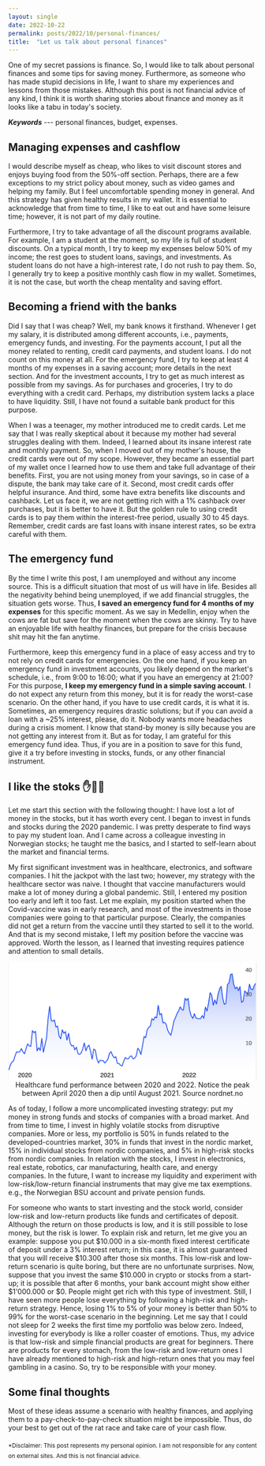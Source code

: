 ```yaml
---
layout: single
date: 2022-10-22
permalink: posts/2022/10/personal-finances/
title:  "Let us talk about personal finances"
---
```


One of my secret passions is finance. So, I would like to talk about personal finances and some tips for saving money. Furthermore, as someone who has made stupid decisions in life, I want to share my experiences and lessons from those mistakes. Although this post is not financial advice of any kind, I think it is worth sharing stories about finance and money as it looks like a tabu in today's society.

***Keywords*** --- personal finances, budget, expenses.

## Managing expenses and cashflow
I would describe myself as cheap, who likes to visit discount stores and enjoys buying food from the 50%-off section. Perhaps, there are a few exceptions to my strict policy about money, such as video games and helping my family. But I feel uncomfortable spending money in general. And this strategy has given healthy results in my wallet. It is essential to acknowledge that from time to time, I like to eat out and have some leisure time; however, it is not part of my daily routine.

Furthermore, I try to take advantage of all the discount programs available. For example, I am a student at the moment, so my life is full of student discounts. On a typical month, I try to keep my expenses below 50% of my income; the rest goes to student loans, savings, and investments. As student loans do not have a high-interest rate, I do not rush to pay them. So, I generally try to keep a positive monthly cash flow in my wallet. Sometimes, it is not the case, but worth the cheap mentality and saving effort.

## Becoming a friend with the banks
Did I say that I was cheap? Well, my bank knows it firsthand. Whenever I get my salary, it is distributed among different accounts, i.e., payments, emergency funds, and investing. For the payments account, I put all the money related to renting, credit card payments, and student loans. I do not count on this money at all. For the emergency fund, I try to keep at least 4 months of my expenses in a saving account; more details in the next section. And for the investment accounts, I try to get as much interest as possible from my savings. As for purchases and groceries, I try to do everything with a credit card. Perhaps, my distribution system lacks a place to have liquidity. Still, I have not found a suitable bank product for this purpose.

When I was a teenager, my mother introduced me to credit cards. Let me say that I was really skeptical about it because my mother had several struggles dealing with them. Indeed, I learned about its insane interest rate and monthly payment. So, when I moved out of my mother's house, the credit cards were out of my scope. However, they became an essential part of my wallet once I learned how to use them and take full advantage of their benefits. First, you are not using money from your savings, so in case of a dispute, the bank may take care of it. Second, most credit cards offer helpful insurance. And third, some have extra benefits like discounts and cashback. Let us face it, we are not getting rich with a 1% cashback over purchases, but it is better to have it. But the golden rule to using credit cards is to pay them within the interest-free period, usually 30 to 45 days. Remember, credit cards are fast loans with insane interest rates, so be extra careful with them. 

## The emergency fund
By the time I write this post, I am unemployed and without any income source. This is a difficult situation that most of us will have in life. Besides all the negativity behind being unemployed, if we add financial struggles, the situation gets worse. Thus, **I saved an emergency fund for 4 months of my expenses** for this specific moment. As we say in Medellin, enjoy when the cows are fat but save for the moment when the cows are skinny. Try to have an enjoyable life with healthy finances, but prepare for the crisis because shit may hit the fan anytime.

Furthermore, keep this emergency fund in a place of easy access and try to not rely on credit cards for emergencies. On the one hand, if you keep an emergency fund in investment accounts, you likely depend on the market's schedule, i.e., from 9:00 to 16:00; what if you have an emergency at 21:00? For this purpose, **I keep my emergency fund in a simple saving account**. I do not expect any return from this money, but it is for ready the worst-case scenario. On the other hand, if you have to use credit cards, it is what it is. Sometimes, an emergency requires drastic solutions; but if you can avoid a loan with a ~25% interest, please, do it. Nobody wants more headaches during a crisis moment. I know that stand-by money is silly because you are not getting any interest from it. But as for today, I am grateful for this emergency fund idea. Thus, if you are in a position to save for this fund, give it a try before investing in stocks, funds, or any other financial instrument.

## I like the stoks ✋💎🤚
Let me start this section with the following thought: I have lost a lot of money in the stocks, but it has worth every cent. I began to invest in funds and stocks during the 2020 pandemic. I was pretty desperate to find ways to pay my student loan. And I came across a colleague investing in Norwegian stocks; he taught me the basics, and I started to self-learn about the market and financial terms. 

My first significant investment was in healthcare, electronics, and software companies. I hit the jackpot with the last two; however, my strategy with the healthcare sector was naive. I thought that vaccine manufacturers would make a lot of money during a global pandemic. Still, I entered my position too early and left it too fast. Let me explain, my position started when the Covid-vaccine was in early research, and most of the investments in those companies were going to that particular purpose. Clearly, the companies did not get a return from the vaccine until they started to sell it to the world. And that is my second mistake, I left my position before the vaccine was approved. Worth the lesson, as I learned that investing requires patience and attention to small details.

<div style="text-align: center;">
    <img src="/images/finance_1.png"
        alt="Healthcare fund performance"
        style="display: block; margin-left: auto; margin-right: auto;" />
    <figcaption>Healthcare fund performance between 2020 and 2022. Notice the peak between April 2020 then a dip until August 2021. Source nordnet.no</figcaption>
</div>

As of today, I follow a more uncomplicated investing strategy: put my money in strong funds and stocks of companies with a broad market. And from time to time, I invest in highly volatile stocks from disruptive companies. More or less, my portfolio is 50% in funds related to the developed-countries market, 30% in funds that invest in the nordic market, 15% in individual stocks from nordic companies, and 5% in high-risk stocks from nordic companies. In relation with the stocks, I invest in electronics, real estate, robotics, car manufacturing, health care, and energy companies. In the future, I want to increase my liquidity and experiment with low-risk/low-return financial instruments that may give me tax exemptions. e.g., the Norwegian BSU account and private pension funds. 

For someone who wants to start investing and the stock world, consider low-risk and low-return products like funds and certificates of deposit. Although the return on those products is low, and it is still possible to lose money, but the risk is lower. To explain risk and return, let me give you an example: suppose you put $10.000 in a six-month fixed interest certificate of deposit under a 3% interest return; in this case, it is almost guaranteed that you will receive $10.300 after those six months. This low-risk and low-return scenario is quite boring, but there are no unfortunate surprises. Now, suppose that you invest the same $10.000 in crypto or stocks from a start-up; it is possible that after 6 months, your bank account might show either $1'000.000 or $0. People might get rich with this type of investment. Still, I have seen more people lose everything by following a high-risk and high-return strategy. Hence, losing 1% to 5% of your money is better than 50% to 99% for the worst-case scenario in the beginning. Let me say that I could not sleep for 2 weeks the first time my portfolio was below zero. Indeed, investing for everybody is like a roller coaster of emotions. Thus, my advice is that low-risk and simple financial products are great for beginners. There are products for every stomach, from the low-risk and low-return ones I have already mentioned to high-risk and high-return ones that you may feel gambling in a casino. So, try to be responsible with your money.

## Some final thoughts
Most of these ideas assume a scenario with healthy finances, and applying them to a pay-check-to-pay-check situation might be impossible. Thus, do your best to get out of the rat race and take care of your cash flow.

<sub>*Disclaimer: This post represents my personal opinion. I am not responsible for any content on external sites. And this is not financial advice.</sub>